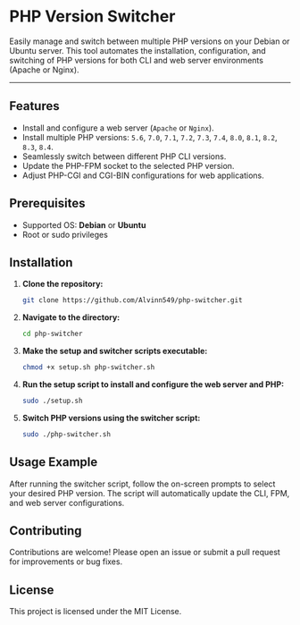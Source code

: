 # PHP Version Switcher

Easily manage and switch between multiple PHP versions on your Debian or Ubuntu server. This tool automates the installation, configuration, and switching of PHP versions for both CLI and web server environments (Apache or Nginx).

---

## Features

- Install and configure a web server (`Apache` or `Nginx`).
- Install multiple PHP versions: `5.6`, `7.0`, `7.1`, `7.2`, `7.3`, `7.4`, `8.0`, `8.1`, `8.2`, `8.3`, `8.4`.
- Seamlessly switch between different PHP CLI versions.
- Update the PHP-FPM socket to the selected PHP version.
- Adjust PHP-CGI and CGI-BIN configurations for web applications.

## Prerequisites

- Supported OS: **Debian** or **Ubuntu**
- Root or sudo privileges

## Installation

1. **Clone the repository:**

   ```bash
   git clone https://github.com/Alvinn549/php-switcher.git
   ```

2. **Navigate to the directory:**

   ```bash
   cd php-switcher
   ```

3. **Make the setup and switcher scripts executable:**

   ```bash
   chmod +x setup.sh php-switcher.sh
   ```

4. **Run the setup script to install and configure the web server and PHP:**

   ```bash
   sudo ./setup.sh
   ```

5. **Switch PHP versions using the switcher script:**

   ```bash
   sudo ./php-switcher.sh
   ```

## Usage Example

After running the switcher script, follow the on-screen prompts to select your desired PHP version. The script will automatically update the CLI, FPM, and web server configurations.

## Contributing

Contributions are welcome! Please open an issue or submit a pull request for improvements or bug fixes.

## License

This project is licensed under the MIT License.
